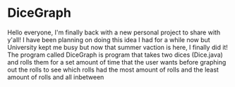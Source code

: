 # DiceGraph
Hello everyone, I'm finally back with a new personal project to share with y'all! I have been planning on doing this idea I had for a while now but University kept me busy but now that summer vaction is here, I finally did it!
The program called DiceGraph is program that takes two dices (Dice.java) and rolls them for a set amount of time that the user wants before graphing out the rolls to see which rolls had the most amount of rolls and the least amount of rolls and all inbetween
